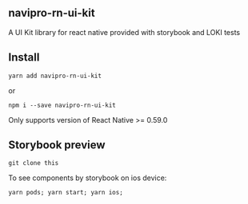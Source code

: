 ## navipro-rn-ui-kit

A UI Kit library for react native provided with storybook and LOKI tests

## Install

```shell
yarn add navipro-rn-ui-kit
```

or

```shell
npm i --save navipro-rn-ui-kit
```

Only supports version of React Native >= 0.59.0

## Storybook preview

```shell
git clone this
```

To see components by storybook on ios device:

```shell
yarn pods; yarn start; yarn ios;
```
